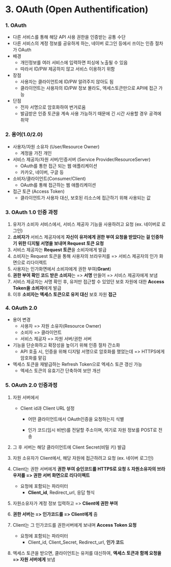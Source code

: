 # 3. OAuth (Open Authentification)



### 1. OAuth

* 다른 서비스를 통해 해당 API 사용 권한을 인증받는 공통 수단
* 다른 서비스의 계정 정보를 공유하게 하는, 네이버 로그인 등에서 쓰이는 인증 절차가 OAuth
* 배경
  * 개인정보를 여러 서비스에 입력하면 피싱에 노출될 수 있음
  * 따라서 ID/PW 제공하지 않고 서비스 이용하기 위함
* 장점
  * 사용자는 클라이언트에 ID/PW 알려주지 않아도 됨
  * 클라이언트는 사용자의 ID/PW 정보 몰라도, 엑세스토큰만으로 API에 접근 가능
* 단점
  * 전자 서명으로 암호화하여 번거로움
  * 발급받은 인증 토큰을 계속 사용 가능하기 때문에 긴 시간 사용할 경우 공격에 취약



### 2. 용어(1.0/2.0)

* 사용자/자원 소유자 (User/Resource Owner)
  * 계정을 가진 개인
* 서비스 제공자/자원 서버/인증서버 (Service Provider/ResourceServer)
  * OAuth를 통한 접근 되는 웹 애플리케이션
  * 카카오, 네이버, 구글 등
* 소비자/클라이언트(Consumer/Client)
  * OAuth를 통해 접근하는 웹 애플리케이션
* 접근 토큰 (Access Token)
  * 클라이언트가 사용자 대신, 보호된 리소스에 접근하기 위해 사용되는 값



### 3. OAuth 1.0 인증 과정

1. 유저가 소비자 서비스에서, 서비스 제공자 기능을 사용하려고 요청 (ex. 네이버로 로그인)
2. **소비자가** 서비스 제공자에게 **자신이 유저에게 권한 부여 요청을 받았다는 걸 인증하기 위한 디지털 서명을 보내며 Request 토큰 요청**
4. 서비스 제공자는 **Request 토큰**을 소비자에게 발급
5. 소비자는 Request 토큰을 통해 사용자의 브라우저를 => 서비스 제공자의 인가 화면으로 리다이렉트
6. 사용자는 인가화면에서 소비자에게 권한 부여(**Grant**)
7. **권한 부여 확인 코드 받은 소비자**는 => **서명** 만들어 => 서비스 제공자에게 보냄
8. 서비스 제공자는 서명 확인 후, 유저만 접근할 수 있었던 보호 자원에 대한 **Access Token을 소비자**에게 발급
9. 이후 **소비자는 엑세스 토큰으로 유저 대신** 보호 자원 **접근**

  

### 4. OAuth 2.0

* 용어 변경
  * 사용자 => 자원 소유자(Resource Owner)
  * 소비자 => 클라이언트
  * 서비스 제공자 => 자원 서버/권한 서버
* 기능을 단순화하고 확장성을 높이기 위해 인증 절차 간소화 
  * API 호출 시, 인증을 위해 디지털 서명으로 암호화를 했었는데 => HTTPS에게 암호화를 맡김
* 엑세스 토큰을 재발급하는 Refresh Token으로 엑세스 토큰 갱신 가능
  * 엑세스 토큰의 유효기간 단축하여 보안 개선



### 5. OAuth 2.0 인증과정

1. 자원 서버에서 
   * Client id과 Client URL 설정
     * 어떤 클라이언트에서 OAuth인증을 요청하는지 식별
     
     * 인가 코드(임시 비번)를 전달할 주소이며, 여기로 자원 정보를 POST로 전송
   
2. 그 후 서버는 해당 클라이언트에 Client Secret(비밀 키) 발급

3. 자원 소유자가 Client에서, 해당 자원에 접근하려고 요청 (ex. 네이버 로그인)

4. Client는 권한 서버에게 **권한 부여 승인코드를 HTTPS로 요청** & **자원소유자의 브라우저를 => 권한 서버 화면으로 리다이렉트**
   * 요청에 포함되는 파라미터
     * **Client_id**, Redirect_url, 응답 형식
   
5. 자원소유자가 계정 정보 입력하고 => **Client에 권한 부여**

6. **권한 서버는 => 인가코드를 => Client에게** 줌

8. Client는 그 인가코드를 권한서버에게 보내며 **Access Token 요청**
   * 요청에 포함되는 파라미터
     * Client_id, Client_Secret, Redirect_url, **인가 코드**
   
10. 엑세스 토큰을 받으면, 클라이언트는 유저를 대신하여, **엑세스 토큰과 함께 요청을  => 자원 서버에게** 보냄